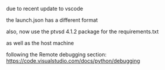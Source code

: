 due to recent update to vscode

the launch.json has a different format


also, now use the ptvsd 4.1.2 package for the requirements.txt

as well as the host machine


following the Remote debugging section:
https://code.visualstudio.com/docs/python/debugging